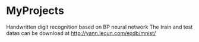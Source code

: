 # MyProjects
Handwritten digit recognition based on BP neural network
The train and test datas can be download at http://yann.lecun.com/exdb/mnist/
